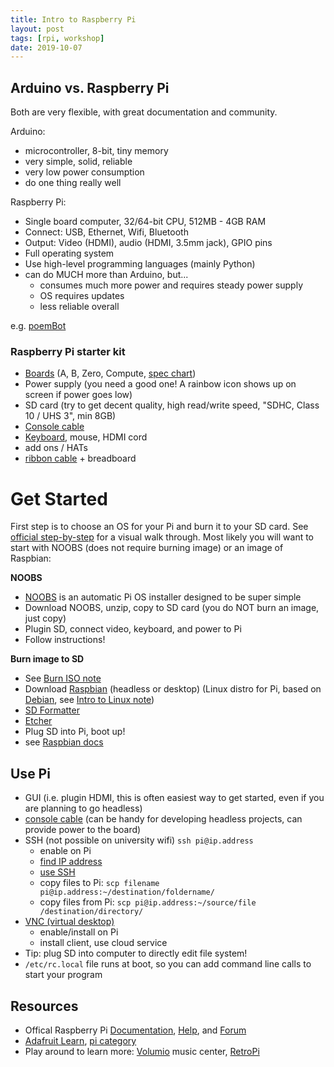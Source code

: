 ```yaml
---
title: Intro to Raspberry Pi
layout: post
tags: [rpi, workshop]
date: 2019-10-07
---
```


## Arduino vs. Raspberry Pi

Both are very flexible, with great documentation and community.

Arduino: 

- microcontroller, 8-bit, tiny memory
- very simple, solid, reliable
- very low power consumption
- do one thing really well

Raspberry Pi:

- Single board computer, 32/64-bit CPU, 512MB - 4GB RAM
- Connect: USB, Ethernet, Wifi, Bluetooth
- Output: Video (HDMI), audio (HDMI, 3.5mm jack), GPIO pins
- Full operating system 
- Use high-level programming languages (mainly Python)
- can do MUCH more than Arduino, but...
    - consumes much more power and requires steady power supply
    - OS requires updates
    - less reliable overall

e.g. [poemBot](https://github.com/evanwill/poemBot)

### Raspberry Pi starter kit

- [Boards](https://www.raspberrypi.org/products/) (A, B, Zero, Compute, [spec chart](https://en.wikipedia.org/wiki/Raspberry_Pi#Specifications))
- Power supply (you need a good one! A rainbow icon shows up on screen if power goes low)
- SD card (try to get decent quality, high read/write speed, "SDHC, Class 10 / UHS 3", min 8GB)
- [Console cable](https://learn.adafruit.com/adafruits-raspberry-pi-lesson-5-using-a-console-cable/overview)
- [Keyboard](https://www.logitech.com/en-us/product/wireless-touch-keyboard-k400r?crid=27), mouse, HDMI cord
- add ons / HATs
- [ribbon cable](https://www.adafruit.com/product/1988) + breadboard

# Get Started 

First step is to choose an OS for your Pi and burn it to your SD card.
See [official step-by-step](https://projects.raspberrypi.org/en/projects/raspberry-pi-setting-up) for a visual walk through.
Most likely you will want to start with NOOBS (does not require burning image) or an image of Raspbian:

**NOOBS**

- [NOOBS](https://www.raspberrypi.org/downloads/noobs/) is an automatic Pi OS installer designed to be super simple
- Download NOOBS, unzip, copy to SD card (you do NOT burn an image, just copy)
- Plugin SD, connect video, keyboard, and power to Pi
- Follow instructions!

**Burn image to SD**

- See [Burn ISO note](https://evanwill.github.io/_drafts/notes/burn-iso.html)
- Download [Raspbian](https://www.raspberrypi.org/downloads/raspbian/) (headless or desktop) (Linux distro for Pi, based on [Debian](https://www.debian.org/), see [Intro to Linux note](https://evanwill.github.io/_drafts/notes/linux-intro.html))
- [SD Formatter](https://www.sdcard.org/downloads/formatter/index.html)
- [Etcher](https://www.balena.io/etcher/)
- Plug SD into Pi, boot up!
- see [Raspbian docs](https://www.raspberrypi.org/documentation/raspbian/)

## Use Pi

- GUI (i.e. plugin HDMI, this is often easiest way to get started, even if you are planning to go headless)
- [console cable](https://learn.adafruit.com/adafruits-raspberry-pi-lesson-5-using-a-console-cable/overview) (can be handy for developing headless projects, can provide power to the board)
- SSH (not possible on university wifi) `ssh pi@ip.address`
    - enable on Pi
    - [find IP address](https://www.raspberrypi.org/documentation/remote-access/ip-address.md)
    - [use SSH](https://www.raspberrypi.org/documentation/remote-access/ssh/README.md)
    - copy files to Pi: `scp filename pi@ip.address:~/destination/foldername/`
    - copy files from Pi: `scp pi@ip.address:~/source/file /destination/directory/`
- [VNC (virtual desktop)](https://www.raspberrypi.org/documentation/remote-access/vnc/README.md)
    - enable/install on Pi
    - install client, use cloud service
- Tip: plug SD into computer to directly edit file system!
- `/etc/rc.local` file runs at boot, so you can add command line calls to start your program

## Resources 

- Offical Raspberry Pi [Documentation](https://www.raspberrypi.org/documentation/), [Help](https://www.raspberrypi.org/help/), and [Forum](https://www.raspberrypi.org/forums/)
- [Adafruit Learn](https://learn.adafruit.com/), [pi category](https://learn.adafruit.com/category/learn-raspberry-pi)
- Play around to learn more: [Volumio](https://volumio.org/) music center, [RetroPi](https://retropie.org.uk/)
